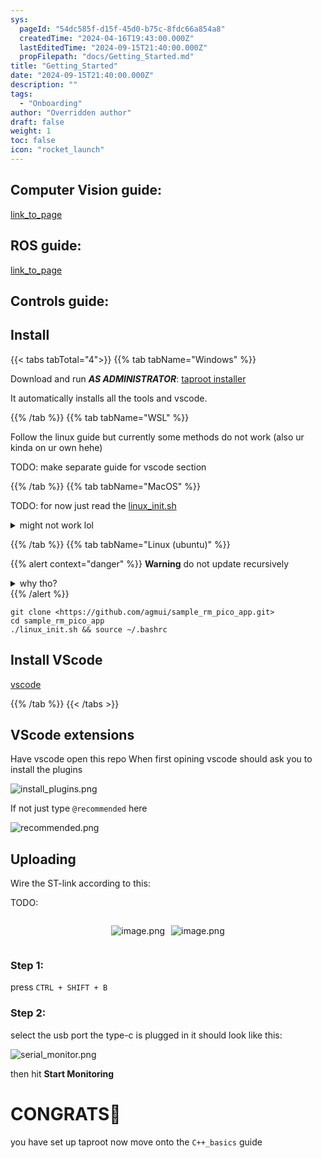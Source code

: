 ```yaml
---
sys:
  pageId: "54dc585f-d15f-45d0-b75c-8fdc66a854a8"
  createdTime: "2024-04-16T19:43:00.000Z"
  lastEditedTime: "2024-09-15T21:40:00.000Z"
  propFilepath: "docs/Getting_Started.md"
title: "Getting_Started"
date: "2024-09-15T21:40:00.000Z"
description: ""
tags:
  - "Onboarding"
author: "Overridden author"
draft: false
weight: 1
toc: false
icon: "rocket_launch"
---
```


## Computer Vision guide:

[link_to_page](86d45bc0-388b-4d26-8848-44f255f73d0e)

## ROS guide:

[link_to_page](3c76c1de-ec8f-46d6-8b0a-294005edc2d5)

## Controls guide:

## Install

{{< tabs tabTotal="4">}}
{{% tab tabName="Windows" %}}

Download and run _**AS ADMINISTRATOR**_: [taproot installer](https://github.com/Thornbots/TeachingFreshies/releases/tag/1.0)

It automatically installs all the tools and vscode.

{{% /tab %}}
{{% tab tabName="WSL" %}}

Follow the linux guide but currently some methods do not work (also ur kinda on ur own hehe)

TODO: make separate guide for vscode section

{{% /tab %}}
{{% tab tabName="MacOS" %}}

TODO: for now just read the [linux_init.sh](https://github.com/agmui/sample_rm_pico_app/blob/main/linux_init.sh)

<details>
<summary>might not work lol</summary>

`brew install libusb pkg-config`

Next install: [vscode](https://code.visualstudio.com/Download)

</details>

{{% /tab %}}
{{% tab tabName="Linux (ubuntu)" %}}

{{% alert context="danger" %}}
**Warning** do not update recursively
<details>
<summary>why tho?</summary>
There are some submodules that may go on for a while (like tinyusb) and I highly
recommend you don't need to get them.
If you want to see what submodules I update just look in `linux_init.sh`
</details>
{{% /alert %}}

```shell
git clone <https://github.com/agmui/sample_rm_pico_app.git>
cd sample_rm_pico_app
./linux_init.sh && source ~/.bashrc
```

## Install VScode

[vscode](https://code.visualstudio.com/Download)

{{% /tab %}}
{{< /tabs >}}

## VScode extensions

Have vscode open this repo
When first opining vscode should ask you to install the plugins

![install_plugins.png](https://prod-files-secure.s3.us-west-2.amazonaws.com/d518164a-d88e-44d1-a4ee-3adb3bd8bce0/89bd30f0-1825-4e77-867b-0a41ce370880/install_plugins.png?X-Amz-Algorithm=AWS4-HMAC-SHA256&X-Amz-Content-Sha256=UNSIGNED-PAYLOAD&X-Amz-Credential=ASIAZI2LB4662HBU6MBP%2F20250416%2Fus-west-2%2Fs3%2Faws4_request&X-Amz-Date=20250416T150844Z&X-Amz-Expires=3600&X-Amz-Security-Token=IQoJb3JpZ2luX2VjEL%2F%2F%2F%2F%2F%2F%2F%2F%2F%2F%2FwEaCXVzLXdlc3QtMiJIMEYCIQD02xwtWEcQA0MD6QzgjH6Q9SEuLa3Rjm%2Bla01dsK5ZkQIhAIVz8csYW5Wo5b2UUGSPJDUTSup22B2Eeck66YxMrklyKv8DCEcQABoMNjM3NDIzMTgzODA1Igwprgcmy4%2BQQ164oMEq3ANNsoKUncLEZVIjDCFjWDmZmdSz2dR86lI6YIU0PerwXHRjpywGa3lg2IHBrONUAvrzqSdHVYG1aawm8GUKxe3uHi6Ojrnbg5yPjrXKOijRk2aZEkR%2BbK0mjkM02dK6CvGuExKvFfSgH%2Fe09HziQUH9pKgT%2FbbWyTqjV0nkIQDQzW3Qr9pTsaGborar81l%2Fom1FZh0bKkhRnRZrwqpm2u5XeviqoDbtEfxtWIofK53m0Ch%2BcoByskCOi1w4nMBw%2FiYSGLw5hPR1f%2FSmQE4prtIY8wr7FQup4Rvqi5LnnxNBS6sd272dGAv4uZ787A0Ygq36ub88o0Xg%2FIVhj2AyawKmAPzWEG5cf%2B2OVnFtuT77StSYw334gt8LXNesY7nib5732smFLp2r4DUMLQul98Tc%2F1wxuDCqHPdCGlLjH%2F24CKW1sJ6I%2BdUmHmJnc%2F%2B7pdElLZ9Xd%2BbdgGCXvfH%2FmK4YFZVnhlVStgkjqGnIUUEI9rLllbkPkuirQvsfJFxXfgQ9faBs6c8LxpiUGTNzOdtz5TCgmRtpdBoNKQ2KHXxT%2FjYpaTLNqMsB8fbjgqwN29U%2BBylqq%2FituymNOuXEQlvsYKTzT2D2sC1VW6ERny5dUDlP3H1GIso%2BpB40%2BjCB%2Bf6%2FBjqkAQsGapOP8hGHuD4zIviWCeug1%2BIRt6Dxb4XA0PmEVmVSmV%2F0lyizCP8uX6vrOGHpDEsUX7KbULAiwqJv1OI%2FSE5LcQU41dQhYkEni6TvLdALR7DyGTjjEV29JPoCqjOeswY3TWC33X3AxpGdtikdlkZac7fp9Dm6fVNqJVo5Pvb273sKEuxq%2F9sUo4WAfOs3mp6Q24a8Vf5DPZeMM0pud6iiYnC8&X-Amz-Signature=ef00aa827e0d8987fba26d67c2bb6c08949477607429b1aabb9c58b456cc9087&X-Amz-SignedHeaders=host&x-id=GetObject)

If not just type `@recommended` here  

![recommended.png](https://prod-files-secure.s3.us-west-2.amazonaws.com/d518164a-d88e-44d1-a4ee-3adb3bd8bce0/61e661e9-5d85-4dfc-be0d-8d2097a5e793/recommended.png?X-Amz-Algorithm=AWS4-HMAC-SHA256&X-Amz-Content-Sha256=UNSIGNED-PAYLOAD&X-Amz-Credential=ASIAZI2LB4662HBU6MBP%2F20250416%2Fus-west-2%2Fs3%2Faws4_request&X-Amz-Date=20250416T150844Z&X-Amz-Expires=3600&X-Amz-Security-Token=IQoJb3JpZ2luX2VjEL%2F%2F%2F%2F%2F%2F%2F%2F%2F%2F%2FwEaCXVzLXdlc3QtMiJIMEYCIQD02xwtWEcQA0MD6QzgjH6Q9SEuLa3Rjm%2Bla01dsK5ZkQIhAIVz8csYW5Wo5b2UUGSPJDUTSup22B2Eeck66YxMrklyKv8DCEcQABoMNjM3NDIzMTgzODA1Igwprgcmy4%2BQQ164oMEq3ANNsoKUncLEZVIjDCFjWDmZmdSz2dR86lI6YIU0PerwXHRjpywGa3lg2IHBrONUAvrzqSdHVYG1aawm8GUKxe3uHi6Ojrnbg5yPjrXKOijRk2aZEkR%2BbK0mjkM02dK6CvGuExKvFfSgH%2Fe09HziQUH9pKgT%2FbbWyTqjV0nkIQDQzW3Qr9pTsaGborar81l%2Fom1FZh0bKkhRnRZrwqpm2u5XeviqoDbtEfxtWIofK53m0Ch%2BcoByskCOi1w4nMBw%2FiYSGLw5hPR1f%2FSmQE4prtIY8wr7FQup4Rvqi5LnnxNBS6sd272dGAv4uZ787A0Ygq36ub88o0Xg%2FIVhj2AyawKmAPzWEG5cf%2B2OVnFtuT77StSYw334gt8LXNesY7nib5732smFLp2r4DUMLQul98Tc%2F1wxuDCqHPdCGlLjH%2F24CKW1sJ6I%2BdUmHmJnc%2F%2B7pdElLZ9Xd%2BbdgGCXvfH%2FmK4YFZVnhlVStgkjqGnIUUEI9rLllbkPkuirQvsfJFxXfgQ9faBs6c8LxpiUGTNzOdtz5TCgmRtpdBoNKQ2KHXxT%2FjYpaTLNqMsB8fbjgqwN29U%2BBylqq%2FituymNOuXEQlvsYKTzT2D2sC1VW6ERny5dUDlP3H1GIso%2BpB40%2BjCB%2Bf6%2FBjqkAQsGapOP8hGHuD4zIviWCeug1%2BIRt6Dxb4XA0PmEVmVSmV%2F0lyizCP8uX6vrOGHpDEsUX7KbULAiwqJv1OI%2FSE5LcQU41dQhYkEni6TvLdALR7DyGTjjEV29JPoCqjOeswY3TWC33X3AxpGdtikdlkZac7fp9Dm6fVNqJVo5Pvb273sKEuxq%2F9sUo4WAfOs3mp6Q24a8Vf5DPZeMM0pud6iiYnC8&X-Amz-Signature=1585a4398ddea831416670a3700c92f6869554a91e735cd769dfafc29f5c98b4&X-Amz-SignedHeaders=host&x-id=GetObject)

## Uploading

Wire the ST-link according to this:

TODO:

<div style="display: flex;flex-direction: row; column-gap:10px; max-width: 630px;justify-content: center;">
<div>

![image.png](https://prod-files-secure.s3.us-west-2.amazonaws.com/d518164a-d88e-44d1-a4ee-3adb3bd8bce0/210ecb78-1116-4d7b-b9b7-2292f66fa2c2/image.png?X-Amz-Algorithm=AWS4-HMAC-SHA256&X-Amz-Content-Sha256=UNSIGNED-PAYLOAD&X-Amz-Credential=ASIAZI2LB4662SDKIHDM%2F20250416%2Fus-west-2%2Fs3%2Faws4_request&X-Amz-Date=20250416T150848Z&X-Amz-Expires=3600&X-Amz-Security-Token=IQoJb3JpZ2luX2VjEL%2F%2F%2F%2F%2F%2F%2F%2F%2F%2F%2FwEaCXVzLXdlc3QtMiJGMEQCIGiuYnJc39G2URBm4vJBsoep0th12U4BI%2BhOAgrRlmoNAiBt9hY1FoOH%2BdtIBsKZ76i8LWLRw0zUQWGSn56jRcC2Qyr%2FAwhHEAAaDDYzNzQyMzE4MzgwNSIMMpR%2BbO0k1H6li7tdKtwDcMRzPZBWD2JM%2FES56LddAQxIz3POKf8fmmp%2BZ5kJEo%2FsIi7GvPyrxcGVL2wsGUGXLu4UHFbw96383Dk%2F04N5XrY3M%2Fo0Kr3%2FiFW%2BD2SgygXwjXnXQziUMJtfiFGcjeo%2FThXGTJ2O2wg1eEoVD%2F2IuW5urKxWgQ9wt2BtmfCWMu%2FlD%2BaowBRRq484T6z9KewuhTQPBA6oIuPxH6Ez5Y3e6Ir%2BzQzOFRYk%2FfHZk7%2BuXt9PV2bfeEWasr4TBWKrNydFpKiPQFKJiKNsBsjJp%2BRY5sNYVdSSueYtRb%2FhtMIy%2FAHgBDkmCQ4FQ6NyE%2B7drgfS0D7j8i3UPgnpStYNtYlS65fAviYyAgcv571bJWSEywWMp%2BPZEHBPwaTmvdg5yFqZ1jZLMdVWXT3vdBSIKxveo6vTLGE%2Fxk0BHXRxEqLWHuVAvHsdFXIF8baSvwQj%2BSDf%2FDvvvnqMfQ4W7%2F%2FKf%2FrXMZbjxCtTMfm8uG%2FZ8pozHQ8HogZvuWvKExB2ivXptHq5erJUJcRKb3L2BqzG08wa6ARTk%2B3rnz0wsxA%2F9eeoUr45ydN4JUBPt23BrsDzJqVV%2BBRVISt9Hf8B1aZxlVWUq3nK1HNHfe2MgNyPUD8YGrG%2BDQ45fLPvEJJvaUUwvfj%2BvwY6pgH1NczwNJLuSAUVnzOp%2FyXdSsLObGcMePd8mUuLUz0bdUVsliyNOK5XgvoEwt10JtPOxw5Lji%2BsMfvu5tjuqWBrtbJ4ysFU0qQKGV472Qsd3WoRRB0Ng7ciBRQ%2BTuAjWJbkluueM9nmpzpGbjU6fK7fAQXm2HV2cJJi1vF6NDzA4RrEqDe9J0v0tma31%2Fql0UZXxAWg7jYaSS3sTgUtBwr%2F2Plp4ALR&X-Amz-Signature=2aa6890d4227c0852ceeba6df2724cc89e64910d60b6c3a18eb23fc73b1df71f&X-Amz-SignedHeaders=host&x-id=GetObject)

</div>
<div>

![image.png](https://prod-files-secure.s3.us-west-2.amazonaws.com/d518164a-d88e-44d1-a4ee-3adb3bd8bce0/33a0fd0f-8ca6-4a86-8e09-26e95ded1fff/image.png?X-Amz-Algorithm=AWS4-HMAC-SHA256&X-Amz-Content-Sha256=UNSIGNED-PAYLOAD&X-Amz-Credential=ASIAZI2LB466Y67WXP34%2F20250416%2Fus-west-2%2Fs3%2Faws4_request&X-Amz-Date=20250416T150848Z&X-Amz-Expires=3600&X-Amz-Security-Token=IQoJb3JpZ2luX2VjEL%2F%2F%2F%2F%2F%2F%2F%2F%2F%2F%2FwEaCXVzLXdlc3QtMiJHMEUCIEq0syQtPg6f1gBpV1EQAYBCQOgpYEb%2FY2mKO32idCpcAiEA2K2%2BCI1iB79Lk2HLdgtwZL3lsiIGEnMwnqCGTug%2FwC4q%2FwMIRxAAGgw2Mzc0MjMxODM4MDUiDEWWiPCFyNYEVX8fJSrcA9f9pojna2u4oz1Y7IB1duJmE5Qc117IgJKxLaXcqO32gRRRb106r4494Jdo0QkBKaBGNmeOYbm95GYB5JrjkOf5GV%2FFuFhnMYCcT56qEjjkwEuW3Dq39z2PBz5pxVO5M4NQWGLax2FWuUmGdaZq7jcepoiN6qPEO1JyFBGVnKKUDUONlPcDrQtVAIUuvRHeBwK31xbRiPEnJwLxKM7v3xjjQNRMKt1sZvHe5gC7uMgMuIOfcnSvID7rskdPVANsgRfXW%2B8HpLNmRY8Y%2Fvd42sNbkF2y7VgmnjHWh0au9YQ792z8fygkC%2FdgvOkmoe7dT8cBWTv6NquKsbGXoW8NJWLCKSP6%2BmhLEkM2zpVwz%2BJ4GeXEv9sg2z299iklwAJfCO%2BYiRxSh7cTB4DwfoM3XQ49JBgLLCJqpycwukB%2FCHjICDLsssfKPJ6wXgVlN42fldxjJ7E79ReC%2FItAhq1RCzOrV8gQBoXQ64CBmiQfbr3skl5IjvdwsB0VmcrDrJKMWXXi1QiKZWtWT5MdVYy3HvoAeR%2Fb1B%2BnfgnXeMIPqbnaButdex844%2Fz90FmQe6ZFw08RyDWNKnx9oN7AP%2B6WS2DkFvkF1MGYUXqWt4WpECSvhy2b1pp6tKgZ80%2FMMMT4%2Fr8GOqUB6jPIQTh5%2BI5%2FDsIgR7AVNLkSUbYMs5GaOeuSXHHHZCxJdO7Zx8Woi8OW5Ih7F6jB4crhgIHe8hGiHhkb2fpOmdTtDwxQEfhVA6cfd%2Bq2XXer10x5wRUSyz7tAPSuc3YRVIdMkTz4mHsOC%2FHfhs0pJpWdrBLadk1gcjPaERETHD3I3iybyktOp40aDHQTg0m7nuPlqcb2thUJCqm32Dd4j1kdXkEa&X-Amz-Signature=17067d5da9373c3f2f065f4f57c1a1ffd7705f41d834b3b2e76a9aa13a3ad136&X-Amz-SignedHeaders=host&x-id=GetObject)

</div>
</div>

### Step 1:

press `CTRL + SHIFT + B`

### Step 2:

select the usb port the type-c is plugged in it should look like this:

![serial_monitor.png](https://prod-files-secure.s3.us-west-2.amazonaws.com/d518164a-d88e-44d1-a4ee-3adb3bd8bce0/f03f4774-05d4-4393-b6a0-d5efb6d315ab/serial_monitor.png?X-Amz-Algorithm=AWS4-HMAC-SHA256&X-Amz-Content-Sha256=UNSIGNED-PAYLOAD&X-Amz-Credential=ASIAZI2LB4662HBU6MBP%2F20250416%2Fus-west-2%2Fs3%2Faws4_request&X-Amz-Date=20250416T150844Z&X-Amz-Expires=3600&X-Amz-Security-Token=IQoJb3JpZ2luX2VjEL%2F%2F%2F%2F%2F%2F%2F%2F%2F%2F%2FwEaCXVzLXdlc3QtMiJIMEYCIQD02xwtWEcQA0MD6QzgjH6Q9SEuLa3Rjm%2Bla01dsK5ZkQIhAIVz8csYW5Wo5b2UUGSPJDUTSup22B2Eeck66YxMrklyKv8DCEcQABoMNjM3NDIzMTgzODA1Igwprgcmy4%2BQQ164oMEq3ANNsoKUncLEZVIjDCFjWDmZmdSz2dR86lI6YIU0PerwXHRjpywGa3lg2IHBrONUAvrzqSdHVYG1aawm8GUKxe3uHi6Ojrnbg5yPjrXKOijRk2aZEkR%2BbK0mjkM02dK6CvGuExKvFfSgH%2Fe09HziQUH9pKgT%2FbbWyTqjV0nkIQDQzW3Qr9pTsaGborar81l%2Fom1FZh0bKkhRnRZrwqpm2u5XeviqoDbtEfxtWIofK53m0Ch%2BcoByskCOi1w4nMBw%2FiYSGLw5hPR1f%2FSmQE4prtIY8wr7FQup4Rvqi5LnnxNBS6sd272dGAv4uZ787A0Ygq36ub88o0Xg%2FIVhj2AyawKmAPzWEG5cf%2B2OVnFtuT77StSYw334gt8LXNesY7nib5732smFLp2r4DUMLQul98Tc%2F1wxuDCqHPdCGlLjH%2F24CKW1sJ6I%2BdUmHmJnc%2F%2B7pdElLZ9Xd%2BbdgGCXvfH%2FmK4YFZVnhlVStgkjqGnIUUEI9rLllbkPkuirQvsfJFxXfgQ9faBs6c8LxpiUGTNzOdtz5TCgmRtpdBoNKQ2KHXxT%2FjYpaTLNqMsB8fbjgqwN29U%2BBylqq%2FituymNOuXEQlvsYKTzT2D2sC1VW6ERny5dUDlP3H1GIso%2BpB40%2BjCB%2Bf6%2FBjqkAQsGapOP8hGHuD4zIviWCeug1%2BIRt6Dxb4XA0PmEVmVSmV%2F0lyizCP8uX6vrOGHpDEsUX7KbULAiwqJv1OI%2FSE5LcQU41dQhYkEni6TvLdALR7DyGTjjEV29JPoCqjOeswY3TWC33X3AxpGdtikdlkZac7fp9Dm6fVNqJVo5Pvb273sKEuxq%2F9sUo4WAfOs3mp6Q24a8Vf5DPZeMM0pud6iiYnC8&X-Amz-Signature=7cd027fea512fb2b0328c22c99685802b03157e6eda860d218c16b42dc854d28&X-Amz-SignedHeaders=host&x-id=GetObject)

then hit **Start Monitoring**

# CONGRATS🎉

you have set up taproot now move onto the `C++_basics` guide
